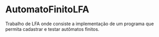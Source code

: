 # AutomatoFinitoLFA
Trabalho de LFA  onde consiste a implementação de um programa que permita cadastrar e testar autômatos finitos. 
